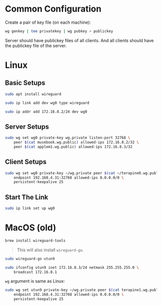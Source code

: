 # Common Configuration

Create a pair of key file (on each machine):

```sh
wg genkey | tee privatekey | wg pubkey > publickey
```

Server should have publickey files of all clients.  And all clients should have
the publickey file of the server.


# Linux

## Basic Setups

```sh
sudo apt install wireguard
```

```sh
sudo ip link add dev wg0 type wireguard
```

```sh
sudo ip addr add 172.16.8.2/24 dev wg0
```

## Server Setups

```sh
sudo wg set wg0 private-key wg.private listen-port 32768 \
	peer $(cat musebook.wg.public) allowed-ips 172.16.8.2/32 \
	peer $(cat applem1.wg.public) allowed-ips 172.16.8.3/32
```

## Client Setups

```sh
sudo wg set wg0 private-key ~/wg.private peer $(cat ~/terapine0.wg.public) \
	endpoint 192.168.4.31:32768 allowed-ips 0.0.0.0/0 \
	persistent-keepalive 25
```

## Start The Link

```sh
sudo ip link set up wg0
```


# MacOS (old)

```sh
brew install wireguard-tools
```
> This will also install `wireguard-go`.


```sh
sudo wireguard-go utun9
```

```sh
sudo ifconfig utun9 inet 172.16.8.3/24 netmask 255.255.255.0 \
	broadcast 172.16.8.1
```

`wg` argument is same as Linux:

```sh
sudo wg set utun9 private-key ~/wg.private peer $(cat terapine1.wg.public) \
	endpoint 192.168.4.31:32768 allowed-ips 0.0.0.0/0 \
	persistent-keepalive 25
```
